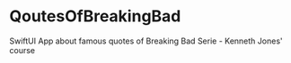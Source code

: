 # QoutesOfBreakingBad
SwiftUI App about famous quotes of Breaking Bad Serie - Kenneth Jones' course
